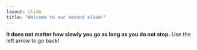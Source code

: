 ```yaml
---
layout: slide
title: "Welcome to our second slide!"
---
```

**It does not matter how slowly you go as long as you do not stop.**
Use the left arrow to go back!
